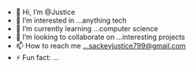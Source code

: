 - 👋 Hi, I’m @Justice
- 👀 I’m interested in ...anything tech
- 🌱 I’m currently learning ...computer science
- 💞️ I’m looking to collaborate on ...interesting projects
- 📫 How to reach me ...sackeyjustice799@gmail.com
- ⚡ Fun fact: ...

<!---
Justice799/Justice799 is a ✨ special ✨ repository because its `README.md` (this file) appears on your GitHub profile.
You can click the Preview link to take a look at your changes.
--->
